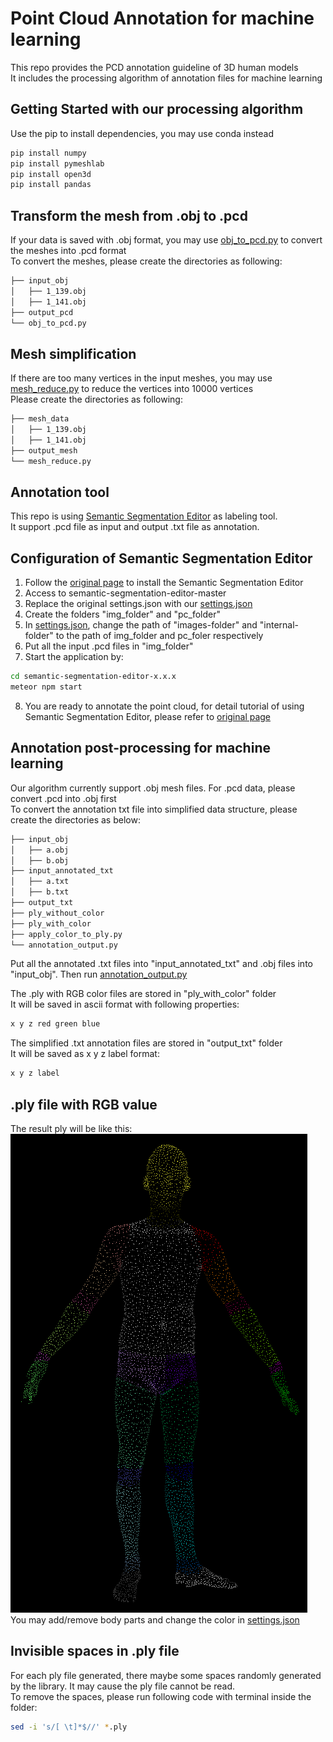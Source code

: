 # Point Cloud Annotation for machine learning
This repo provides the PCD annotation guideline of 3D human models \
It includes the processing algorithm of annotation files for machine learning

## Getting Started with our processing algorithm
Use the pip to install dependencies, you may use conda instead

```bash
pip install numpy
pip install pymeshlab
pip install open3d
pip install pandas
```

## Transform the mesh from .obj to .pcd
If your data is saved with .obj format, you may use [obj_to_pcd.py](./obj_to_pcd.py) to convert the meshes into .pcd format \
To convert the meshes, please create the directories as following:

```bash
├── input_obj
│   ├── 1_139.obj
│   ├── 1_141.obj
├── output_pcd
└── obj_to_pcd.py
```

## Mesh simplification
If there are too many vertices in the input meshes, you may use [mesh_reduce.py](./mesh_reduce.py) to reduce the vertices into 10000 vertices \
Please create the directories as following:

```bash
├── mesh_data
│   ├── 1_139.obj
│   ├── 1_141.obj
├── output_mesh
└── mesh_reduce.py
```

## Annotation tool
This repo is using [Semantic Segmentation Editor](https://github.com/Hitachi-Automotive-And-Industry-Lab/semantic-segmentation-editor.git) as labeling tool. \
It support .pcd file as input and output .txt file as annotation.

## Configuration of Semantic Segmentation Editor
1. Follow the [original page](https://github.com/Hitachi-Automotive-And-Industry-Lab/semantic-segmentation-editor.git) to install the Semantic Segmentation Editor
2. Access to semantic-segmentation-editor-master
3. Replace the original settings.json with our [settings.json](./settings.json)
4. Create the folders "img_folder" and "pc_folder"
5. In [settings.json](./settings.json), change the path of "images-folder" and "internal-folder" to the path of img_folder and pc_foler respectively 
6. Put all the input .pcd files in "img_folder"
7. Start the application by:
```bash
cd semantic-segmentation-editor-x.x.x
meteor npm start
```
8. You are ready to annotate the point cloud, for detail tutorial of using Semantic Segmentation Editor, please refer to [original page](https://github.com/Hitachi-Automotive-And-Industry-Lab/semantic-segmentation-editor.git)

## Annotation post-processing for machine learning
Our algorithm currently support .obj mesh files. For .pcd data, please convert .pcd into .obj first \
To convert the annotation txt file into simplified data structure, please create the directories as below:

```bash
├── input_obj
│   ├── a.obj
│   ├── b.obj
├── input_annotated_txt
│   ├── a.txt
│   ├── b.txt
├── output_txt
├── ply_without_color
├── ply_with_color
├── apply_color_to_ply.py
└── annotation_output.py
```

Put all the annotated .txt files into "input_annotated_txt" and .obj files into "input_obj". Then run [annotation_output.py](./annotation_output.py)

The .ply with RGB color files are stored in "ply_with_color" folder \
It will be saved in ascii format with following properties:
```bash
x y z red green blue
```

The simplified .txt annotation files are stored in "output_txt" folder \
It will be saved as x y z label format:
```bash
x y z label
```
## .ply file with RGB value
The result ply will be like this: \
![alt text](./body_segmentation.png) \
You may add/remove body parts and change the color in [settings.json](./settings.json)

## Invisible spaces in .ply file
For each ply file generated, there maybe some spaces randomly generated by the library. It may cause the ply file cannot be read. \
To remove the spaces, please run following code with terminal inside the folder:
```bash
sed -i 's/[ \t]*$//' *.ply
```

